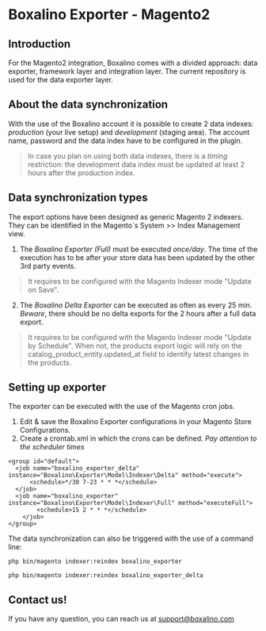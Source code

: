# Boxalino Exporter - Magento2

## Introduction
For the Magento2 integration, Boxalino comes with a divided approach: data exporter, framework layer and integration layer.
The current repository is used for the data exporter layer.

## About the data synchronization

With the use of the Boxalino account it is possible to create 2 data indexes: *production* (your live setup) and *development* (staging area).
The account name, password and the data index have to be configured in the plugin.

> In case you plan on using both data indexes, there is a _timing_ restriction: the development data index must be updated at least 2 hours after the production index.

## Data synchronization types

The export options have been designed as generic Magento 2 indexers. They can be identified in the Magento`s System >> Index Management view.

1. The *Boxalino Exporter (Full)* must be executed *once/day*. The time of the execution has to be after your store data has been updated by the other 3rd party events. 
> It requires to be configured with the Magento Indexer mode "Update on Save".

2. The *Boxalino Delta Exporter* can be executed as often as every 25 min.
*Beware*, there should be no delta exports for the 2 hours after a full data export.

> It requires to be configured with the Magento Indexer mode "Update by Schedule". When not, the products export logic will rely on the catalog_product_entity.updated_at field to identify latest changes in the products.

## Setting up exporter

The exporter can be executed with the use of the Magento cron jobs.

1. Edit & save the Boxalino Exporter configurations in your Magento Store Configurations.
2. Create a crontab.xml in which the crons can be defined. *Pay attention to the scheduler times*
```
<group id="default">
  <job name="boxalino_exporter_delta" instance="Boxalino\Exporter\Model\Indexer\Delta" method="execute">
      <schedule>*/30 7-23 * * *</schedule>
  </job>
  <job name="boxalino_exporter" instance="Boxalino\Exporter\Model\Indexer\Full" method="executeFull">
        <schedule>15 2 * * *</schedule>
    </job>
</group>
```

The data synchronization can also be triggered with the use of a command line:

```php bin/magento indexer:reindex boxalino_exporter```

```php bin/magento indexer:reindex boxalino_exporter_delta```

## Contact us!

If you have any question, you can reach us at support@boxalino.com
